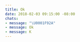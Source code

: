 ```yaml
---
title: Ok
date: 2018-02-03 09:15:00 -08:00
chats:
- message: "\U0001F92A"
- message: Ok
- message: K
---
```


